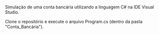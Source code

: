 Simulação de uma conta bancária utilizando a linguagem C# na IDE Visual Studio.

Clone o repositório e execute o arquivo Program.cs (dentro da pasta "Conta_Bancária").

